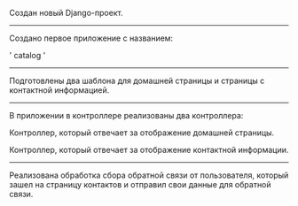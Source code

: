 Создан новый Django-проект.
______________________________________________
 
Создано первое приложение с названием: 

 ' catalog '
______________________________________________

Подготовлены два шаблона для домашней страницы и страницы с контактной информацией.
______________________________________________

В приложении в контроллере реализованы два контроллера:

Контроллер, который отвечает за отображение домашней страницы.

Контроллер, который отвечает за отображение контактной информации.

______________________________________________

Реализована обработка сбора обратной связи от пользователя, который зашел на страницу контактов и отправил свои данные для обратной связи.
 
